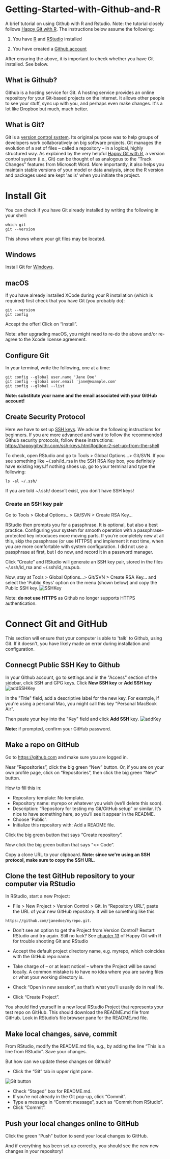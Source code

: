 # Getting-Started-with-Github-and-R
A brief tutorial on using Github with R and Rstudio. Note: the tutorial closely follows [Happy Git with R](https://happygitwithr.com/index.html). The instructions below assume the following:

1. You have [R](https://cloud.r-project.org/) and [RStudio](https://www.rstudio.com/products/rstudio/) installed

2. You have created a [Github account](https://github.com/join)

After ensuring the above, it is important to check whether you have Git installed. See below.

## What is Github?
Github is a hosting service for Git. A hosting service provides an online repository for your Git-based projects on the internet. It allows other people to see your stuff, sync up with you, and perhaps even make changes. It's a lot like Dropbox but much, much better.

## What is Git?
Git is a [version control system](https://en.wikipedia.org/wiki/Version_control). Its original purpose was to help groups of developers work collaboratively on big software projects. Git manages the evolution of a set of files – called a repository – in a logical, highly structured way. As explained by the very helpful [Happy Git with R](https://happygitwithr.com/big-picture.html), a version control system (i.e., Git) can be thought of as analogous to the “Track Changes” features from Microsoft Word. More importantly, it also helps you maintain stable versions of your model or data analysis, since the R version and packages used are kept 'as is' when you initiate the project.

# Install Git
You can check if you have Git already installed by writing the following in your shell:
```{git}
which git
git --version
```
This shows where your git files may be located.

## Windows
Install Git for [Windows](https://gitforwindows.org/).

## macOS
If you have already installed XCode during your R installation (which is required) first check that you have Git (you probably do):
```{git}
git --version
git config
```
Accept the offer! Click on “Install”.

Note: after upgrading macOS, you might need to re-do the above and/or re-agree to the Xcode license agreement. 

## Configure Git
In your terminal, write the following, one at a time:
```{git}
git config --global user.name 'Jane Doe'
git config --global user.email 'jane@example.com'
git config --global --list
```
**Note: substitute your name and the email associated with your GitHub account!**

## Create Security Protocol
Here we have to set up [SSH keys](https://en.wikipedia.org/wiki/Ssh-keygen). We advise the following instructions for beginners. If you are more advanced and want to follow the recommended Github security protocols, follow these instructions: https://happygitwithr.com/ssh-keys.html#option-2-set-up-from-the-shell 

To check, open RStudio and go to Tools > Global Options…> Git/SVN. If you see something like ~/.ssh/id_rsa in the SSH RSA Key box, you definitely have existing keys.If nothing shoes up, go to your terminal and type the following:
```{git}
ls -al ~/.ssh/
```
If you are told ~/.ssh/ doesn’t exist, you don’t have SSH keys!

### Create an SSH key pair
Go to Tools > Global Options…> Git/SVN > Create RSA Key…

RStudio then prompts you for a passphrase. It is optional, but also a best practice. Configuring your system for smooth operation with a passphrase-protected key introduces more moving parts. If you’re completely new at all this, skip the passphrase (or use HTTPS!) and implement it next time, when you are more comfortable with system configuration. I did not use a passphrase at first, but I do now, and record it in a password manager.

Click “Create” and RStudio will generate an SSH key pair, stored in the files ~/.ssh/id_rsa and ~/.ssh/id_rsa.pub.

Now, stay at Tools > Global Options…> Git/SVN > Create RSA Key… and select the 'Public Keys' option on the menu (shown below) and copy the Public SSH key.
![SSHKey](img/SSH_keys.png)

Note: **do not use HTTPS** as Github no longer supports HTTPS authentication.

# Connect Git and GitHub
This section will ensure that your computer is able to 'talk' to Github, using Git. If it doesn't, you have likely made an error during installation and configuration.

## Connecgt Public SSH Key to Github
In your Github account, go to settings and in the "Access" section of the sidebar, click  SSH and GPG keys. Click **New SSH key** or **Add SSH key**
![addSSHKey](img/ssh-add-ssh-key.png)

In the "Title" field, add a descriptive label for the new key. For example, if you're using a personal Mac, you might call this key "Personal MacBook Air".

Then paste your key into the "Key" field and click **Add SSH** key.
![addKey](img/ssh-add-key.png)

**Note:** if prompted, confirm your GitHub password.

## Make a repo on GitHub
Go to https://github.com and make sure you are logged in.

Near “Repositories”, click the big green “New” button. Or, if you are on your own profile page, click on “Repositories”, then click the big green “New” button.

How to fill this in:
- Repository template: No template.
- Repository name: myrepo or whatever you wish (we’ll delete this soon).
- Description: “Repository for testing my Git/GitHub setup” or similar. It’s nice to have something here, so you’ll see it appear in the README.
- Choose 'Public'.
- Initialize this repository with: Add a README file.

Click the big green button that says “Create repository”.

Now click the big green button that says “<> Code”.

Copy a clone URL to your clipboard. **Note: since we're using an SSH protocol, make sure to copy the SSH URL**.

## Clone the test GitHub repository to your computer via RStudio
In RStudio, start a new Project:
- File > New Project > Version Control > Git. In “Repository URL”, paste the URL of your new GitHub repository. It will be something like this 
```{git}
https://github.com/janedoe/myrepo.git.
```
- Don't see an option to get the Project from Version Control? Restart RStudio and try again. Still no luck? See [chapter 13](https://happygitwithr.com/rstudio-see-git.html) of Happy Git with R for trouble shooting Git and RStudio

- Accept the default project directory name, e.g. myrepo, which coincides with the GitHub repo name.
- Take charge of – or at least notice! – where the Project will be saved locally. A common mistake is to have no idea where you are saving files or what your working directory is.
- Check “Open in new session”, as that’s what you’ll usually do in real life.
- Click “Create Project”.

You should find yourself in a new local RStudio Project that represents your test repo on GitHub. This should download the README.md file from GitHub. Look in RStudio’s file browser pane for the README.md file.

## Make local changes, save, commit
From RStudio, modify the README.md file, e.g., by adding the line “This is a line from RStudio”. Save your changes.

But how can we update these changes on Github?
- Click the “Git” tab in upper right pane.

![Git button](img/git_button.png)

- Check “Staged” box for README.md.
- If you’re not already in the Git pop-up, click “Commit”.
- Type a message in “Commit message”, such as “Commit from RStudio”.
- Click “Commit”.

## Push your local changes online to GitHub
Click the green “Push” button to send your local changes to GitHub.

And if everything has been set up correclty, you should see the new new changes in your repository!
